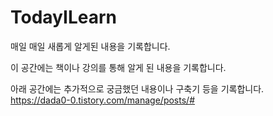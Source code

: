 # TodayILearn

매일 매일 새롭게 알게된 내용을 기록합니다.

이 공간에는 책이나 강의를 통해 알게 된 내용을 기록합니다.

아래 공간에는 추가적으로 궁금했던 내용이나 구축기 등을 기록합니다.
https://dada0-0.tistory.com/manage/posts/#
